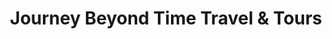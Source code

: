 ---
title: "Journey Beyond Time Travel & Tours"
url: /batangas-city/journey-beyond-time-travel-und-tours/
shop: Reisebüro
---